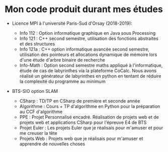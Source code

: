 # Mon code produit durant mes études 

- Licence MPI à l'université Paris-Sud d'Orsay (2018-2019):
  - Info 112 : Option informatique graphique en Java sous Processing
  - Info 121 : C++ second semestre, utilisation des fonctions abstraites et des structures 
  - Info 121a : C++ option informatique avancée second semestre, utilisation des pointeurs et allocations dynamique de mémoire lors d'une étude d'arbre binaire de recherche
  - Info-Math : Option second semestre maths appliqué à l'informatique, étude de cas de labyrinthes via la plateforme CoCalc. Nous avons réalisé un générateur de labyrinthes en python en tentant de réduire la complexité du programme au minimum
  
- BTS-SIO option SLAM
  - CSharp : TD/TP en CSharp de première et seconde année 
  - Algorithme : Cours + TP d'algorithme en Python pour la préparation au CCF d'algorithme
  - PPE : Projet Personnalisé encadré. Réalisation de projets web et de projets web et applications CSharp pour l'épreuve E4 de BTS
  - Projet Euler : Les projets Euler que je réalisais pour m'amuser et pour me creuser la tête 
  - Projets Web : Projets web que je réalisais pour m'amuser et apprendre de nouvelles choses 
